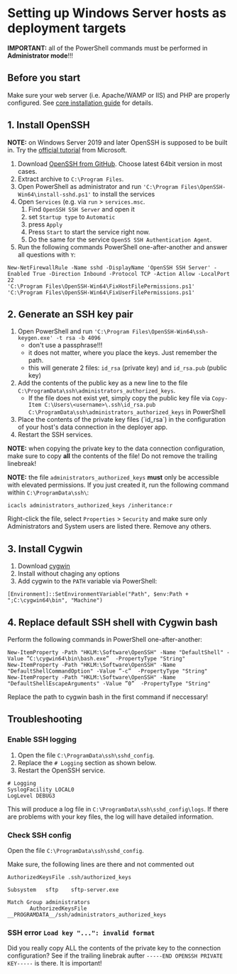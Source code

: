 # Setting up Windows Server hosts as deployment targets

**IMPORTANT:** all of the PowerShell commands must be performed in **Administrator mode**!!!

## Before you start

Make sure your web server (i.e. Apache/WAMP or IIS) and PHP are properly configured. See [core installation guide](https://github.com/ExFace/Core/blob/1.x-dev/Docs/Installation/index.md) for details.

## 1. Install OpenSSH

**NOTE:** on Windows Server 2019 and later OpenSSH is supposed to be built in. Try the [official tutorial](https://docs.microsoft.com/en-us/windows-server/administration/openssh/openssh_install_firstuse) from Microsoft. 

1. Download [OpenSSH from GitHub](https://github.com/PowerShell/Win32-OpenSSH/releases). Choose latest 64bit version in most cases.
2. Extract archive to `C:\Program Files`.
3. Open PowerShell as administrator and run `'C:\Program Files\OpenSSH-Win64\install-sshd.ps1'` to install the services
4. Open `Services` (e.g. via `run` > `services.msc`. 
    1. Find `OpenSSH SSH Server` and open it
    2. set `Startup type` to `Automatic`
    3. press `Apply`
    4. Press `Start` to start the service right now.
    5. Do the same for the service `OpenSS SSH Authentication Agent`.
5. Run the following commands PowerShell one-after-another and answer all questions with `Y`:

```
New-NetFirewallRule -Name sshd -DisplayName 'OpenSSH SSH Server' -Enabled True -Direction Inbound -Protocol TCP -Action Allow -LocalPort 22
'C:\Program Files\OpenSSH-Win64\FixHostFilePermissions.ps1'
'C:\Program Files\OpenSSH-Win64\FixUserFilePermissions.ps1'
```

## 2. Generate an SSH key pair

1. Open PowerShell and run `'C:\Program Files\OpenSSH-Win64\ssh-keygen.exe' -t rsa -b 4096`
    - don't use a passphrase!!!
    - it does not matter, where you place the keys. Just remember the path.
    - this will generate 2 files: `id_rsa` (private key) and `id_rsa.pub` (public key)
2. Add the contents of the public key as a new line to the file `C:\ProgramData\ssh\administrators_authorized_keys`.
    - If the file does not exist yet, simply copy the public key file via `Copy-Item C:\Users\<username>\.ssh\id_rsa.pub C:\ProgramData\ssh\administrators_authorized_keys` in PowerShell
3. Place the contents of the private key files (´id_rsa´) in the configuration of your host's data connection in the deployer app.
4. Restart the SSH services.

**NOTE:** when copying the private key to the data connection configuration, make sure to copy **all** the contents of the file! Do not remove the trailing linebreak! 

**NOTE:** the file `administrators_authorized_keys` **must** only be accessible with elevated permissions. If you just created it, run the following command within `C:\ProgramData\ssh\`: 

```
icacls administrators_authorized_keys /inheritance:r
```

Right-click the file, select `Properties` > `Security` and make sure only Administrators and System users are listed there. Remove any others.

## 3. Install Cygwin

1. Download [cygwin](https://cygwin.com/install.html)
2. Install without chaging any options
3. Add cygwin to the `PATH` variable via PowerShell: 

```   
[Environment]::SetEnvironmentVariable("Path", $env:Path + ";C:\cygwin64\bin", "Machine")
```
    
## 4. Replace default SSH shell with Cygwin bash

Perform the following commands in PowerShell one-after-another:

```
New-ItemProperty -Path "HKLM:\Software\OpenSSH" -Name "DefaultShell" -Value ”C:\cygwin64\bin\bash.exe”  -PropertyType "String"
New-ItemProperty -Path "HKLM:\Software\OpenSSH" -Name "DefaultShellCommandOption" -Value ”-c”  -PropertyType "String"
New-ItemProperty -Path "HKLM:\Software\OpenSSH" -Name "DefaultShellEscapeArguments" -Value ”0”  -PropertyType "String"
```

Replace the path to cygwin bash in the first command if neccessary!

## Troubleshooting

### Enable SSH logging

1. Open the file `C:\ProgramData\ssh\sshd_config`. 
2. Replace the `# Logging` section as shown below.
3. Restart the OpenSSH service.

```
# Logging
SyslogFacility LOCAL0
LogLevel DEBUG3
```

This will produce a log file in `C:\ProgramData\ssh\sshd_config\logs`. If there are problems with your key files, the log will have detailed information.

### Check SSH config 

Open the file `C:\ProgramData\ssh\sshd_config`. 

Make sure, the following lines are there and not commented out

```
AuthorizedKeysFile .ssh/authorized_keys
```

```
Subsystem	sftp	sftp-server.exe
```

```
Match Group administrators
       AuthorizedKeysFile __PROGRAMDATA__/ssh/administrators_authorized_keys
```

### SSH error `Load key "...": invalid format`

Did you really copy ALL the contents of the private key to the connection configuration? See if the trailing linebrak aufter `-----END OPENSSH PRIVATE KEY-----` is there. It is important!
